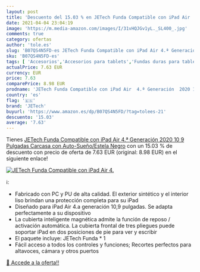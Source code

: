 ```yaml
---
layout: post
title: 'Descuento del 15.03 % en JETech Funda Compatible con iPad Air  4.'
date: 2021-04-04 23:04:19
image: 'https://m.media-amazon.com/images/I/31vHQJGv1yL._SL400_.jpg'
comments: true
category: ofertas
author: 'tole.es'
slug: 'B07QS4N5FD-es JETech Funda Compatible con iPad Air 4.ª Generación 2020...'
sku: 'B07QS4N5FD-es'
tags: [ 'Accesorios','Accesorios para tablets','Fundas duras para tablets','Fundas para tablets','Informática','ipad','jetech', ]
actualPrice: 7.63 EUR
currency: EUR
price: 7.63
comparePrice: 8.98 EUR
prodname: 'JETech Funda Compatible con iPad Air  4.ª Generación  2020 10 9 Pulgadas  Carcasa con Auto-Sueño/Estela  Negro'
country: 'es'
flag: '🇪🇸'
brand: 'JETech'
buyurl: 'https://www.amazon.es/dp/B07QS4N5FD/?tag=tolees-21'
descuento: '15.03'
average: '7.63'
---
```


Tienes [JETech Funda Compatible con iPad Air  4.ª Generación  2020 10 9 Pulgadas  Carcasa con Auto-Sueño/Estela  Negro](https://www.amazon.es/dp/B07QS4N5FD/?tag=tolees-21) con un 15.03 % de descuento con precio de oferta de 7.63 EUR (original: 8.98 EUR) en el siguiente enlace!

[![JETech Funda Compatible con iPad Air  4.](https://m.media-amazon.com/images/I/31vHQJGv1yL._SL400_.jpg)](https://www.amazon.es/dp/B07QS4N5FD/?tag=tolees-21)

ℹ️:

- Fabricado con PC y PU de alta calidad. El exterior sintético y el interior liso brindan una protección completa para su iPad
- Diseñado para iPad Air 4.a generación 10,9 pulgadas. Se adapta perfectamente a su dispositivo
- La cubierta inteligente magnética admite la función de reposo / activación automática. La cubierta frontal de tres pliegues puede soportar iPad en dos posiciones de pie para ver y escribir
- El paquete incluye: JETech Funda * 1
- Fácil acceso a todos los controles y funciones; Recortes perfectos para altavoces, cámara y otros puertos

[🛒 Accede a la oferta!!](https://www.amazon.es/dp/B07QS4N5FD/?tag=tolees-21)
